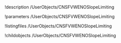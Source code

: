 !description /UserObjects/CNSFVWENOSlopeLimiting

!parameters /UserObjects/CNSFVWENOSlopeLimiting

!listingfiles /UserObjects/CNSFVWENOSlopeLimiting

!childobjects /UserObjects/CNSFVWENOSlopeLimiting
